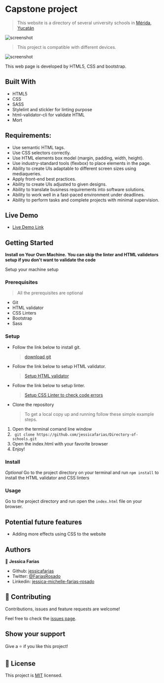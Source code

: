 # Capstone project

> This website is a directory of several university schools in [Mérida, Yucatán](https://www.google.com/maps/place/M%C3%A9rida,+Yuc./@20.9800083,-89.7730044,11z/data=!3m1!4b1!4m5!3m4!1s0x8f56715cab450d17:0x5dfc155715abeb09!8m2!3d20.9673702!4d-89.5925857)

![screenshot](/assets/images/screenshot.png)

> This project is compatible with different devices.

![screenshot](/assets/images/screenshot2.png)

This web page is developed by HTML5, CSS and bootstrap.

## Built With

- HTML5
- CSS
- SASS
- Stylelint and stickler for linting purpose
- html-validator-cli for validate HTML
- Mort

## Requirements:

- Use semantic HTML tags.
- Use CSS selectors correctly.
- Use HTML elements box model (margin, padding, width, height).
- Use industry-standard tools (flexbox) to place elements in the page.
- Ability to create UIs adaptable to different screen sizes using mediaqueries.
- Apply front-end best practices.
- Ability to create UIs adjusted to given designs.
- Ability to translate business requirements into software solutions.
- Ability to work well in a fast-paced environment under deadlines.
- Ability to perform tasks and complete projects with minimal supervision.

## Live Demo

-  [Live Demo Link](https://raw.githack.com/jessicafarias/Directory-of-schools/main/index.html)

## Getting Started

**Install on Your Own Machine.**
**You can skip the linter and HTML validetors setup if you don't want to validate the code**

Setup your machine setup

### Prerequisites

  > All the prerequisites are optional

- Git
- HTML validator
- CSS Linters
- Bootstrap
- Sass

### Setup

- Follow the link below to install git.
  > [download git](https://git-scm.com/downloads)
- Follow the link below to setup HTML validator.
  > [Setup HTML validator](https://github.com/microverseinc/linters-config/tree/master/html_validator)
- Follow the link below to setup linter.
  > [Setup CSS Linter to check code errors](https://github.com/microverseinc/linters-config/tree/master/css#troubleshooting)
- Clone the repository
  > To get a local copy up and running follow these simple example steps.

1. Open the terminal comand line window
2. ``` git clone https://github.com/jessicafarias/Directory-of-schools.git```
3. Open the index.html with your favorite browser
4. Enjoy!

### Install

*Optional*
Go to the project directory on your terminal and run `npm install` to install the HTML validator and CSS linters

### Usage

Go to the project directory and run open the `index.html` file on your browser.

## Potential future features

- Adding more effects using CSS to the website


## Authors

👤 **Jessica Farias**

- Github: [jessicafarias](https://github.com/jessicafarias)
- Twitter: [@FariasRosado](https://twitter.com/FariasRosado)
- Linkedin: [jessica-michelle-farias-rosado](https://www.linkedin.com/in/jessica-michelle-farias-rosado/)

## 🤝 Contributing

Contributions, issues and feature requests are welcome!

Feel free to check the [issues page](issues/).

## Show your support

Give a ⭐️ if you like this project!

## 📝 License

This project is [MIT](LICENSE) licensed.